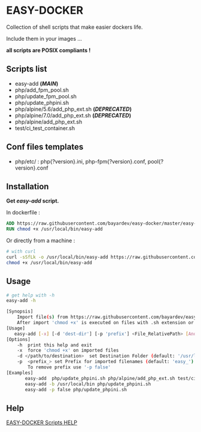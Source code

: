 # EASY-DOCKER

Collection of shell scripts that make easier dockers life.

Include them in your images ...

**all scripts are POSIX compliants !**

## Scripts list

- easy-add **(_MAIN_)**
- php/add_fpm_pool.sh
- php/update_fpm_pool.sh
- php/update_phpini.sh
- php/alpine/5.6/add_php_ext.sh **(_DEPRECATED_)**
- php/alpine/7.0/add_php_ext.sh **(_DEPRECATED_)**
- php/alpine/add_php_ext.sh
- test/ci_test_container.sh


## Conf files templates

- php/etc/ : php{?version}.ini, php-fpm{?version}.conf, pool{?version}.conf


## Installation

**Get _easy-add_ script.**

In dockerfile :

```dockerfile
ADD https://raw.githubusercontent.com/bayardev/easy-docker/master/easy-add /usr/local/bin/easy-add
RUN chmod +x /usr/local/bin/easy-add
```

Or directly from a machine :

```sh
# with curl
curl -sSfLk -o /usr/local/bin/easy-add https://raw.githubusercontent.com/bayardev/easy-docker/master/easy-add
chmod +x /usr/local/bin/easy-add
```

## Usage

```sh
# get help with -h
easy-add -h

[Synopsis]
    Import file(s) from https://raw.githubusercontent.com/bayardev/easy-docker/master giving only repo relative path
    After import 'chmod +x' is executed on files with .sh extension or if -x option is set
[Usage]
   easy-add [-x] [-d 'dest-dir'] [-p 'prefix'] <File_RelativePath> [Another_File] [...]
[Options]
    -h  print this help and exit
    -x  force 'chmod +x' on imported files
    -d </path/to/destination>  set Destination Folder (default: '/usr/local/bin')
    -p  <prefix_> set Prefix for imported filenames (default: 'easy_')
        To remove prefix use '-p false'
[Examples]
       easy-add  php/update_phpini.sh php/alpine/add_php_ext.sh test/ci_test_container.sh
       easy-add -b /usr/local/bin php/update_phpini.sh
       easy-add -p false php/update_phpini.sh

```

## Help

[EASY-DOCKER Scripts HELP](HELP.md)
